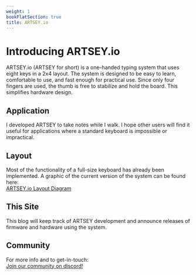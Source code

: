 ```yaml
---
weight: 1
bookFlatSection: true
title: ARTSEY.io
---
```


# Introducing ARTSEY.io

ARTSEY.io (ARTSEY for short) is a one-handed typing system that uses eight keys in a 2x4 layout. The system is designed to be easy to learn, comfortable to use, and fast enough for practical use. Since only four fingers are used, the thumb is free to stabilize and hold the board. This simplifies hardware design.

## Application
I developed ARTSEY to take notes while I walk. I hope other users will find it useful for applications where a standard keyboard is impossible or impractical. 

## Layout
Most of the functionality of a full-size keyboard has already been implemented. A graphic of the current version of the system can be found here:  
[ARTSEY.io Layout Diagram](/_FILES/images/ARTSEY.jpg)
## This Site
This blog will keep track of ARTSEY development and announce releases of firmware and hardware using the system.
## Community
For more info and to get-in-touch:  
[Join our community on discord!](https://discord.gg/raqVZXYmTj)

